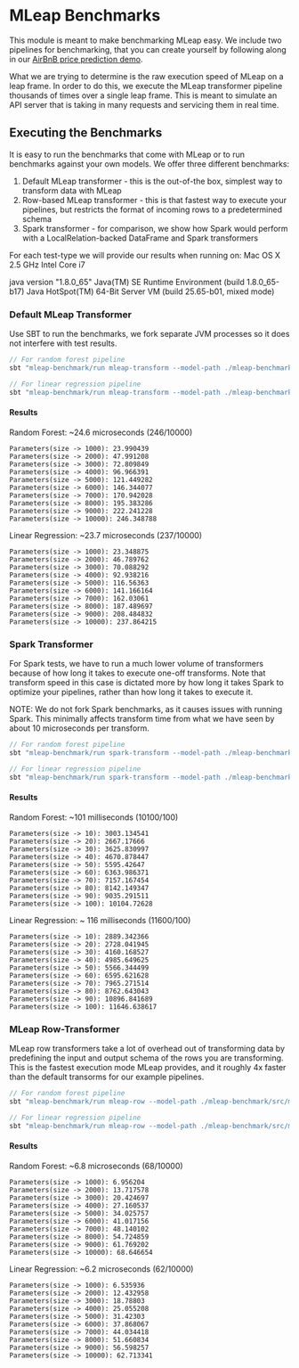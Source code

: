 # MLeap Benchmarks

This module is meant to make benchmarking MLeap easy. We include two
pipelines for benchmarking, that you can create yourself by following
along in our [AirBnB price prediction demo](https://github.com/combust/mleap-demo/tree/master/notebooks).

What we are trying to determine is the raw execution speed of MLeap on a
leap frame. In order to do this, we execute the MLeap transformer
pipeline thousands of times over a single leap frame. This is meant to
simulate an API server that is taking in many requests and servicing
them in real time.

## Executing the Benchmarks

It is easy to run the benchmarks that come with MLeap or to run
benchmarks against your own models. We offer three different benchmarks:

1. Default MLeap transformer - this is the out-of-the box, simplest way
   to transform data with MLeap
2. Row-based MLeap transformer - this is that fastest way to execute
   your pipelines, but restricts the format of incoming rows to a
predetermined schema
3. Spark transformer - for comparison, we show how Spark would perform
   with a LocalRelation-backed DataFrame and Spark transformers

For each test-type we will provide our results when running on:
Mac OS X 2.5 GHz Intel Core i7

java version "1.8.0\_65"
Java(TM) SE Runtime Environment (build 1.8.0\_65-b17)
Java HotSpot(TM) 64-Bit Server VM (build 25.65-b01, mixed mode)

### Default MLeap Transformer

Use SBT to run the benchmarks, we fork separate JVM processes so it
does not interfere with test results.

```scala
// For random forest pipeline
sbt "mleap-benchmark/run mleap-transform --model-path ./mleap-benchmark/src/main/resources/models/airbnb.model.rf.zip --frame-path ./mleap-benchmark/src/main/resources/leap_frame/frame.airbnb.json"

// For linear regression pipeline
sbt "mleap-benchmark/run mleap-transform --model-path ./mleap-benchmark/src/main/resources/models/airbnb.model.lr.zip --frame-path ./mleap-benchmark/src/main/resources/leap_frame/frame.airbnb.json"
```

#### Results

Random Forest: ~24.6 microseconds (246/10000)

```
Parameters(size -> 1000): 23.990439
Parameters(size -> 2000): 47.991208
Parameters(size -> 3000): 72.809849
Parameters(size -> 4000): 96.966391
Parameters(size -> 5000): 121.449282
Parameters(size -> 6000): 146.344077
Parameters(size -> 7000): 170.942028
Parameters(size -> 8000): 195.383286
Parameters(size -> 9000): 222.241228
Parameters(size -> 10000): 246.348788
```

Linear Regression: ~23.7 microseconds (237/10000)

```
Parameters(size -> 1000): 23.348875
Parameters(size -> 2000): 46.789762
Parameters(size -> 3000): 70.088292
Parameters(size -> 4000): 92.938216
Parameters(size -> 5000): 116.56363
Parameters(size -> 6000): 141.166164
Parameters(size -> 7000): 162.03061
Parameters(size -> 8000): 187.489697
Parameters(size -> 9000): 208.484832
Parameters(size -> 10000): 237.864215
```

### Spark Transformer

For Spark tests, we have to run a much lower volume of transformers
because of how long it takes to execute one-off transforms. Note that
transform speed in this case is dictated more by how long it takes Spark
to optimize your pipelines, rather than how long it takes to execute it.

NOTE: We do not fork Spark benchmarks, as it causes issues with running
Spark. This minimally affects transform time from what we have seen by
about 10 microseconds per transform.

```scala
// For random forest pipeline
sbt "mleap-benchmark/run spark-transform --model-path ./mleap-benchmark/src/main/resources/models/airbnb.model.rf.zip --frame-path ./mleap-benchmark/src/main/resources/leap_frame/frame.airbnb.avro"

// For linear regression pipeline
sbt "mleap-benchmark/run spark-transform --model-path ./mleap-benchmark/src/main/resources/models/airbnb.model.lr.zip --frame-path ./mleap-benchmark/src/main/resources/leap_frame/frame.airbnb.avro"
```

#### Results

Random Forest: ~101 milliseconds (10100/100)

```
Parameters(size -> 10): 3003.134541
Parameters(size -> 20): 2667.17666
Parameters(size -> 30): 3625.830997
Parameters(size -> 40): 4670.878447
Parameters(size -> 50): 5595.42647
Parameters(size -> 60): 6363.986371
Parameters(size -> 70): 7157.167454
Parameters(size -> 80): 8142.149347
Parameters(size -> 90): 9035.291511
Parameters(size -> 100): 10104.72628
```

Linear Regression: ~ 116 milliseconds (11600/100)

```
Parameters(size -> 10): 2889.342366
Parameters(size -> 20): 2728.041945
Parameters(size -> 30): 4160.168527
Parameters(size -> 40): 4985.649625
Parameters(size -> 50): 5566.344499
Parameters(size -> 60): 6595.621628
Parameters(size -> 70): 7965.271514
Parameters(size -> 80): 8762.643043
Parameters(size -> 90): 10896.841689
Parameters(size -> 100): 11646.638617
```

### MLeap Row-Transformer

MLeap row transformers take a lot of overhead out of transforming data
by predefining the input and output schema of the rows you are
transforming. This is the fastest execution mode MLeap provides, and it
roughly 4x faster than the default transorms for our example pipelines.

```scala
// For random forest pipeline
sbt "mleap-benchmark/run mleap-row --model-path ./mleap-benchmark/src/main/resources/models/airbnb.model.rf.zip --frame-path ./mleap-benchmark/src/main/resources/leap_frame/frame.airbnb.json"

// For linear regression pipeline
sbt "mleap-benchmark/run mleap-row --model-path ./mleap-benchmark/src/main/resources/models/airbnb.model.lr.zip --frame-path ./mleap-benchmark/src/main/resources/leap_frame/frame.airbnb.json"
```

#### Results

Random Forest: ~6.8 microseconds (68/10000)

```
Parameters(size -> 1000): 6.956204
Parameters(size -> 2000): 13.717578
Parameters(size -> 3000): 20.424697
Parameters(size -> 4000): 27.160537
Parameters(size -> 5000): 34.025757
Parameters(size -> 6000): 41.017156
Parameters(size -> 7000): 48.140102
Parameters(size -> 8000): 54.724859
Parameters(size -> 9000): 61.769202
Parameters(size -> 10000): 68.646654
```

Linear Regression: ~6.2 microseconds (62/10000)

```
Parameters(size -> 1000): 6.535936
Parameters(size -> 2000): 12.432958
Parameters(size -> 3000): 18.78803
Parameters(size -> 4000): 25.055208
Parameters(size -> 5000): 31.42303
Parameters(size -> 6000): 37.868067
Parameters(size -> 7000): 44.034418
Parameters(size -> 8000): 51.660834
Parameters(size -> 9000): 56.598257
Parameters(size -> 10000): 62.713341
```

